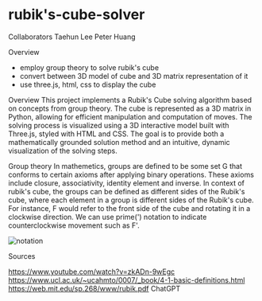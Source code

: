 # rubik's-cube-solver
Collaborators
Taehun Lee
Peter Huang

Overview
- employ group theory to solve rubik's cube
- convert between 3D model of cube and 3D matrix representation of it
- use three.js, html, css to display the cube

Overview
This project implements a Rubik's Cube solving algorithm based on concepts from group theory. The cube is represented as a 3D matrix in Python, allowing for efficient manipulation and computation of moves. The solving process is visualized using a 3D interactive model built with Three.js, styled with HTML and CSS. The goal is to provide both a mathematically grounded solution method and an intuitive, dynamic visualization of the solving steps.

Group theory
In mathemetics, groups are defined to be some set G that conforms to certain axioms after applying binary operations. These axioms include closure, associativity, identity element and inverse. In context of rubik's cube, the groups can be defined as different sides of the Rubik's cube, where each element in a group is different sides of the Rubik's cube. For instance, F would refer to the front side of the cube and rotating it in a clockwise direction. We can use prime(') notation to indicate counterclockwise movement such as F'.

![notation](https://github.com/user-attachments/assets/9bf9081b-1705-4526-84d4-5728c745065b)

Sources

https://www.youtube.com/watch?v=zkADn-9wEgc
https://www.ucl.ac.uk/~ucahmto/0007/_book/4-1-basic-definitions.html
https://web.mit.edu/sp.268/www/rubik.pdf
ChatGPT
